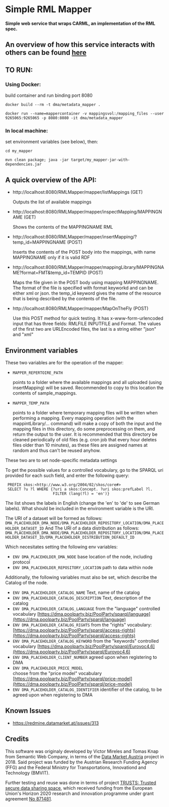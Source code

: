 # Simple RML Mapper

**Simple web service that wraps CARML, an implementation of the RML spec.**

## An overview of how this service interacts with others can be found [here](https://docs.google.com/drawings/d/1xOvSQl3GlpL0fwHpCoH4PNkhW9VtGt3zxkv4-IJAQNI/edit?usp=sharing)

## TO RUN:
### Using Docker:
build container and run binding port 8080

`docker build --rm -t dma/metadata_mapper . `

`docker run --name=mappercontainer -v mappingsvol:/mapping_files --user 9265065:9265065 -p 8080:8080 -it dma/metadata_mapper `

### In local machine:
set environment variables (see below), then:

`cd my_mapper`

`mvn clean package; java -jar target/my_mapper-jar-with-dependencies.jar`


## A quick overview of the API:


* http://localhost:8080/RMLMapper/mapper/listMappings  (GET)

    Outputs the list of available mappings

* http://localhost:8080/RMLMapper/mapper/inspectMapping/MAPPINGNAME   (GET)

    Shows the contents of the MAPPINGNAME RML

* http://localhost:8080/RMLMapper/mapper/insertMapping/?temp_id=MAPPINGNAME  (POST)

    Inserts the contents of the POST body into the mappings, with name MAPPINGNAME only if it is valid RDF

* http://localhost:8080/RMLMapper/mapper/mappingLibrary/MAPPINGNAME?format=FMT&temp_id=TEMPID (POST)

    Maps the file given in the POST body using mapping MAPPINGNAME. The format of the file is specified with format keyworkd and can be either xml or json. the temp_id keyword gives the name of the resource that is being described by the contents of the file.

* http://localhost:8080/RMLMapper/mapper/MapOnTheFly  (POST)

    Use this POST method for quick testing. It has x-www-form-urlencoded input that has three fields: RMLFILE INPUTFILE and Format. The values of the first two are URLEncoded files, the last is a string either "json" and "xml"

## Environment variables

These two variables are for the operation of the mapper:

* `MAPPER_REPERTOIRE_PATH`

    points to a folder where the available mappings and all uploaded (using insertMapping) will be saved. Recommended to copy to this location the contents of sample_mappings.

* `MAPPER_TEMP_PATH`   

    points to a folder where temporary mapping files will be written when performing a mapping. Every mapping operation (with the mappintLibrary/... command) will make a copy of both the input and the mapping files in this directory, do some preprocessing on them, and return the output to the user.  It is recommended that this directory be cleaned periodically of old files (e.g. cron job that every hour deletes files older than 10 minutes), as these files are assigned names at random and thus can't be reused anyhow.

These two are to set node-specific metadata settings

To get the possible values for a controlled vocabulary, go to the SPARQL uri provided for each such field, and enter the following query:  
```
 PREFIX skos:<http://www.w3.org/2004/02/skos/core#>
 SELECT ?u ?l WHERE {?uri a skos:Concept. ?uri skos:prefLabel ?l.
                     FILTER (lang(?l) = 'en')} 
```
The list shows the labels in English (change the 'en' to 'de' to see German labels). What should be included in the environment variable is the URI.

The URI of a dataset will be formed as follows:
``` DMA_PLACEHOLDER_DMA_NODE/DMA_PLACEHOLDER_REPOSITORY_LOCATION/DMA_PLACEHOLDER_DATASET_ID ```
And The URI of a data distribution as follows:
``` DMA_PLACEHOLDER_DMA_NODE/DMA_PLACEHOLDER_REPOSITORY_LOCATION/DMA_PLACEHOLDER_DATASET_ID/DMA_PLACEHOLDER_DISTRIBUTION_DEFAULT_ID ```

Which necesitates setting the following env variables:

* `ENV DMA_PLACEHOLDER_DMA_NODE`
    base location of the node, including protocol
* `ENV DMA_PLACEHOLDER_REPOSITORY_LOCATION`
    path to data within node

Additionally, the following variables must also be set, which describe the Catalog of the node.

* `ENV DMA_PLACEHOLDER_CATALOG_NAME`
   Text, name of the catalog
* `ENV DMA_PLACEHOLDER_CATALOG_DESCRIPTION`
   Text, description of the catalog
* `ENV DMA_PLACEHOLDER_CATALOG_LANGUAGE`
   from the "language" controlled vocabulary [https://dma.poolparty.biz/PoolParty/sparql/language](https://dma.poolparty.biz/PoolParty/sparql/language)
* `ENV DMA_PLACEHOLDER_CATALOG_RIGHTS`
   from the "rights" vocabulary:  [https://dma.poolparty.biz/PoolParty/sparql/access-rights](https://dma.poolparty.biz/PoolParty/sparql/access-rights)
* `ENV DMA_PLACEHOLDER_CATALOG_KEYWORD`
   from the "keywords" controlled vocabulary  [https://dma.poolparty.biz/PoolParty/sparql/Eurovoc4.6](https://dma.poolparty.biz/PoolParty/sparql/Eurovoc4.6)
* `ENV DMA_PLACEHOLDER_CLIENT_NUMBER`
   agreed upon when registering to DMA
* `ENV DMA_PLACEHOLDER_PRICE_MODEL`  
   choose from the "price model" vocabulary  [https://dma.poolparty.biz/PoolParty/sparql/price-model](https://dma.poolparty.biz/PoolParty/sparql/price-model)
* `ENV DMA_PLACEHOLDER_CATALOG_IDENTIFIER`
   identifier of the catalog, to be agreed upon when registering to DMA

## Known Issues

* https://redmine.datamarket.at/issues/313

## Credits
This software was originaly developed by Victor Mireles and Tomas Knap from Semantic Web Company, in terms of the [Data Market Austria](https://datamarket.at/) project in 2018. Said project was funded by the Austrian Research Funding Agency (FFG) and the Federal Ministry for Transportations, Innovationd and Technology (BMVIT).

Further testing and reuse was done in terms of project [TRUSTS: Trusted secure data sharing space](https://www.trusts-data.eu/), which received funding from the European Union's Horizon 2020 research and innovation programme under grant agreement [No 871481](https://cordis.europa.eu/project/id/871481).






